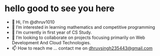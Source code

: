 <b><h1>hello good to see you here</h1></b>
- 👋 Hi, I’m @dhruv1010
- 👀 I’m interested in learning mathematics and competitive programming
- 🌱 I’m currently in first year of CS Study.
- 💞️ I’m looking to collaborate on projects focusing primarily on Web Development And Cloud Technologies.
- 📫 How to reach me ... contact me on dhruvsingh235443@gmail.com

<!--- itis a ✨ special ✨ repository because its `README.md` (this file) appears on your GitHub profile.
You can click the Preview link to take a look at your changes.
--->




